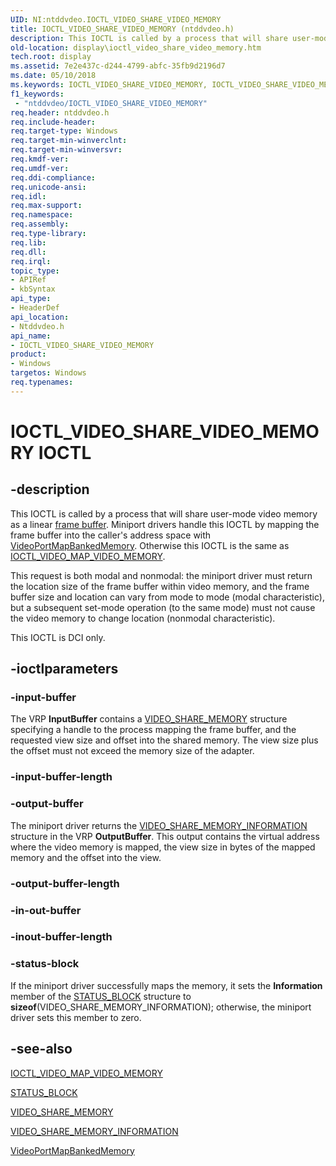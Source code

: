 ```yaml
---
UID: NI:ntddvdeo.IOCTL_VIDEO_SHARE_VIDEO_MEMORY
title: IOCTL_VIDEO_SHARE_VIDEO_MEMORY (ntddvdeo.h)
description: This IOCTL is called by a process that will share user-mode video memory as a linear frame buffer.
old-location: display\ioctl_video_share_video_memory.htm
tech.root: display
ms.assetid: 7e2e437c-d244-4799-abfc-35fb9d2196d7
ms.date: 05/10/2018
ms.keywords: IOCTL_VIDEO_SHARE_VIDEO_MEMORY, IOCTL_VIDEO_SHARE_VIDEO_MEMORY control, IOCTL_VIDEO_SHARE_VIDEO_MEMORY control code [Display Devices], Video_IOCTLs_90056f20-b995-4709-9923-1f7385ebfdce.xml, display.ioctl_video_share_video_memory, ntddvdeo/IOCTL_VIDEO_SHARE_VIDEO_MEMORY
f1_keywords:
 - "ntddvdeo/IOCTL_VIDEO_SHARE_VIDEO_MEMORY"
req.header: ntddvdeo.h
req.include-header: 
req.target-type: Windows
req.target-min-winverclnt: 
req.target-min-winversvr: 
req.kmdf-ver: 
req.umdf-ver: 
req.ddi-compliance: 
req.unicode-ansi: 
req.idl: 
req.max-support: 
req.namespace: 
req.assembly: 
req.type-library: 
req.lib: 
req.dll: 
req.irql: 
topic_type:
- APIRef
- kbSyntax
api_type:
- HeaderDef
api_location:
- Ntddvdeo.h
api_name:
- IOCTL_VIDEO_SHARE_VIDEO_MEMORY
product:
- Windows
targetos: Windows
req.typenames: 
---
```


# IOCTL_VIDEO_SHARE_VIDEO_MEMORY IOCTL


## -description



This IOCTL is called by a process that will share user-mode video memory as a linear <a href="https://docs.microsoft.com/windows-hardware/drivers/">frame buffer</a>. Miniport drivers handle this IOCTL by mapping the frame buffer into the caller's address space with <a href="https://docs.microsoft.com/windows-hardware/drivers/ddi/video/nf-video-videoportmapbankedmemory">VideoPortMapBankedMemory</a>. Otherwise this IOCTL is the same as <a href="https://docs.microsoft.com/windows-hardware/drivers/ddi/ntddvdeo/ni-ntddvdeo-ioctl_video_map_video_memory">IOCTL_VIDEO_MAP_VIDEO_MEMORY</a>. 

This request is both modal and nonmodal: the miniport driver must return the location size of the frame buffer within video memory, and the frame buffer size and location can vary from mode to mode (modal characteristic), but a subsequent set-mode operation (to the same mode) must not cause the video memory to change location (nonmodal characteristic).

This IOCTL is DCI only.




## -ioctlparameters




### -input-buffer

The VRP <b>InputBuffer</b> contains a <a href="https://docs.microsoft.com/windows-hardware/drivers/ddi/ntddvdeo/ns-ntddvdeo-_video_share_memory">VIDEO_SHARE_MEMORY</a> structure specifying a handle to the process mapping the frame buffer, and the requested view size and offset into the shared memory. The view size plus the offset must not exceed the memory size of the adapter.


### -input-buffer-length








### -output-buffer

The miniport driver returns the <a href="https://docs.microsoft.com/windows-hardware/drivers/ddi/ntddvdeo/ns-ntddvdeo-_video_share_memory_information">VIDEO_SHARE_MEMORY_INFORMATION</a> structure in the VRP <b>OutputBuffer</b>. This output contains the virtual address where the video memory is mapped, the view size in bytes of the mapped memory and the offset into the view. 


### -output-buffer-length








### -in-out-buffer








### -inout-buffer-length








### -status-block

If the miniport driver successfully maps the memory, it sets the <b>Information</b> member of the <a href="https://docs.microsoft.com/windows-hardware/drivers/ddi/video/ns-video-_status_block">STATUS_BLOCK</a> structure to <b>sizeof</b>(VIDEO_SHARE_MEMORY_INFORMATION); otherwise, the miniport driver sets this member to zero.


## -see-also




<a href="https://docs.microsoft.com/windows-hardware/drivers/ddi/ntddvdeo/ni-ntddvdeo-ioctl_video_map_video_memory">IOCTL_VIDEO_MAP_VIDEO_MEMORY</a>



<a href="https://docs.microsoft.com/windows-hardware/drivers/ddi/video/ns-video-_status_block">STATUS_BLOCK</a>



<a href="https://docs.microsoft.com/windows-hardware/drivers/ddi/ntddvdeo/ns-ntddvdeo-_video_share_memory">VIDEO_SHARE_MEMORY</a>



<a href="https://docs.microsoft.com/windows-hardware/drivers/ddi/ntddvdeo/ns-ntddvdeo-_video_share_memory_information">VIDEO_SHARE_MEMORY_INFORMATION</a>



<a href="https://docs.microsoft.com/windows-hardware/drivers/ddi/video/nf-video-videoportmapbankedmemory">VideoPortMapBankedMemory</a>
 

 

